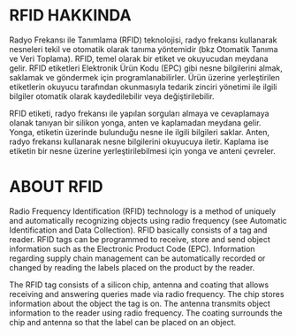  # RFID HAKKINDA

Radyo Frekansı ile Tanımlama (RFID) teknolojisi, radyo frekansı kullanarak nesneleri tekil ve otomatik olarak tanıma yöntemidir (bkz Otomatik Tanıma ve Veri Toplama).
RFID, temel olarak bir etiket ve okuyucudan meydana gelir. 
RFID etiketleri Elektronik Ürün Kodu (EPC) gibi nesne bilgilerini almak, saklamak ve göndermek için programlanabilirler. 
Ürün üzerine yerleştirilen etiketlerin okuyucu tarafından okunmasıyla tedarik zinciri yönetimi ile ilgili bilgiler otomatik olarak kaydedilebilir veya değiştirilebilir.

RFID etiketi, radyo frekansı ile yapılan sorguları almaya ve cevaplamaya olanak tanıyan bir silikon yonga, anten ve kaplamadan meydana gelir. 
Yonga, etiketin üzerinde bulunduğu nesne ile ilgili bilgileri saklar. 
Anten, radyo frekansı kullanarak nesne bilgilerini okuyucuya iletir. 
Kaplama ise etiketin bir nesne üzerine yerleştirilebilmesi için yonga ve anteni çevreler.

# ABOUT RFID

Radio Frequency Identification (RFID) technology is a method of uniquely and automatically recognizing objects using radio frequency (see Automatic Identification and Data Collection).
RFID basically consists of a tag and reader.
RFID tags can be programmed to receive, store and send object information such as the Electronic Product Code (EPC).
Information regarding supply chain management can be automatically recorded or changed by reading the labels placed on the product by the reader.

The RFID tag consists of a silicon chip, antenna and coating that allows receiving and answering queries made via radio frequency.
The chip stores information about the object the tag is on.
The antenna transmits object information to the reader using radio frequency.
The coating surrounds the chip and antenna so that the label can be placed on an object.

